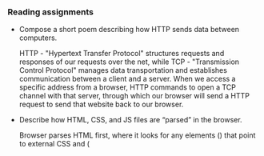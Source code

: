 ### Reading assignments 


- Compose a short poem describing how HTTP sends data between computers.

  HTTP - "Hypertext Transfer Protocol" structures requests and responses of our requests over the net, while TCP - "Transmission Control Protocol" manages data transportation and establishes communication between a client and a server. 
When we access a specific address from a browser, HTTP commands to open a TCP channel with that server, through which our browser will send a HTTP request to send that website back to our browser. 

- Describe how HTML, CSS, and JS files are “parsed” in the browser.

  Browser parses HTML first, where it looks for any elements (<link>) that point to external CSS and (<script>) JS elements.
  When such elements are found, the client sends its request back to the server to retrieve <link> and <script> elements and    then parses them. Then, from the information that was parsed - client creates an outlay for HTML, CSS and JS content, then compiles and executes JS. Finally, the client builds the DOM (Document Object Model) and applies styles from CSSOM (CSS Object Model) and executes JS. At this point - the visual representation of a page is applied with its functionality and content. 
  
